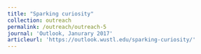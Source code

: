 ```yaml
---
title: "Sparking curiosity"
collection: outreach
permalink: /outreach/outreach-5
journal: 'Outlook, Janurary 2017'
articleurl: 'https://outlook.wustl.edu/sparking-curiosity/'
---
```

